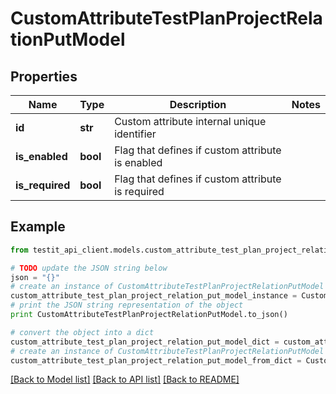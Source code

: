 # CustomAttributeTestPlanProjectRelationPutModel


## Properties
Name | Type | Description | Notes
------------ | ------------- | ------------- | -------------
**id** | **str** | Custom attribute internal unique identifier | 
**is_enabled** | **bool** | Flag that defines if custom attribute is enabled | 
**is_required** | **bool** | Flag that defines if custom attribute is required | 

## Example

```python
from testit_api_client.models.custom_attribute_test_plan_project_relation_put_model import CustomAttributeTestPlanProjectRelationPutModel

# TODO update the JSON string below
json = "{}"
# create an instance of CustomAttributeTestPlanProjectRelationPutModel from a JSON string
custom_attribute_test_plan_project_relation_put_model_instance = CustomAttributeTestPlanProjectRelationPutModel.from_json(json)
# print the JSON string representation of the object
print CustomAttributeTestPlanProjectRelationPutModel.to_json()

# convert the object into a dict
custom_attribute_test_plan_project_relation_put_model_dict = custom_attribute_test_plan_project_relation_put_model_instance.to_dict()
# create an instance of CustomAttributeTestPlanProjectRelationPutModel from a dict
custom_attribute_test_plan_project_relation_put_model_from_dict = CustomAttributeTestPlanProjectRelationPutModel.from_dict(custom_attribute_test_plan_project_relation_put_model_dict)
```
[[Back to Model list]](../README.md#documentation-for-models) [[Back to API list]](../README.md#documentation-for-api-endpoints) [[Back to README]](../README.md)


